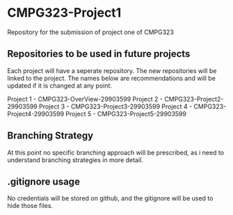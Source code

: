 # CMPG323-Project1
Repository for the submission of project one of CMPG323

## Repositories to be used in future projects
  Each project will have a seperate repository. The new repositories will be linked to the project.
  The names below are recommendations and will be updated if it is changed at any point.
  
  Project 1 - CMPG323-OverView-29903599
  Project 2 - CMPG323-Project2-29903599
  Project 3 - CMPG323-Project3-29903599
  Project 4 - CMPG323-Project4-29903599
  Project 5 - CMPG323-Project5-29903599
  
## Branching Strategy
  At this point no specific branching approach will be prescribed, as i need to understand branching strategies in more detail.
  
## .gitignore usage
  No credentials will be stored on github, and the gitignore will be used to hide those files.
